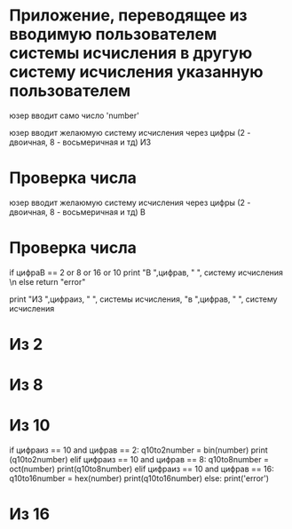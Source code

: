 # Приложение, переводящее из вводимую пользователем системы исчисления в другую систему исчисления указанную пользователем

юзер вводит само число 'number'

юзер вводит желаюмую систему исчисления через цифры (2 - двоичная, 8 - восьмеричная и тд) ИЗ

# Проверка числа 

юзер вводит желаюмую систему исчисления через цифры (2 - двоичная, 8 - восьмеричная и тд) В

# Проверка числа 
if цифраВ == 2 or 8  or 16 or 10
print "В ",цифрав, " ", систему исчисления \n
else 
return "error"

print "ИЗ ",цифраиз, " ", системы исчисления, "в ",цифрав, " ", систему исчисления

# Из 2

# Из 8

# Из 10
if цифраиз == 10 and цифрав == 2:
 q10to2number = bin(number)
 print (q10to2number)
elif цифраиз == 10 and цифрав == 8:
 q10to8number = oct(number)
 print(q10to8number)
elif цифраиз == 10 and цифрав == 16:
 q10to16number = hex(number)
 print(q10to16number)
else:
 print('error')
# Из 16